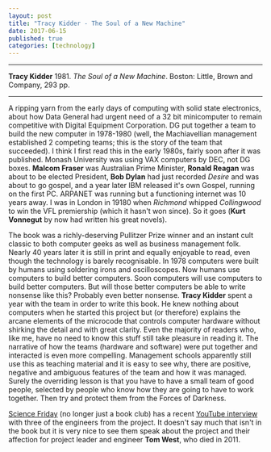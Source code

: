 ```yaml
---
layout: post
title: "Tracy Kidder - The Soul of a New Machine"
date: 2017-06-15
published: true
categories: [technology]
---
```



***
<b>Tracy Kidder</b> 1981. _The Soul of a New Machine_. Boston: Little, Brown and Company, 293 pp.

***

A ripping yarn from the early days of computing with solid state electronics, about how Data General had urgent need of a 32 bit minicomputer to remain competitive with Digital Equipment Corporation.  DG put together a team  to build the new computer in 1978-1980 (well, the Machiavellian management established 2 competing teams; this is the story of the team that succeeded).  I think I first read this in the early 1980s, fairly soon after it was published.  Monash University was using VAX computers by DEC, not DG boxes.  **Malcom Fraser** was Australian Prime Minister, **Ronald Reagan** was about to be elected President, **Bob Dylan** had just recorded _Desire_ and was about to go gospel, and a year later IBM released it's own Gospel, running on the first PC. ARPANET was running but a functioning internet was 10 years away.  I was in London in 19180 when  _Richmond_ whipped _Collingwood_ to win the VFL premiership (which it hasn't won since).  So it goes (**Kurt Vonnegut** by now had written his great novels).

The book was a richly-deserving Pullitzer Prize winner and an instant cult classic to both computer geeks as well as business management folk.  Nearly 40 years later it is still in print and equally enjoyable to read, even though the technology is barely recognisable. In 1978 computers were built by humans using soldering irons and oscilloscopes.  Now humans use computers to build better computers.  Soon computers will use computers to build better computers. But will those better computers be able to write nonsense like this?  Probably even better nonsense.  **Tracy Kidder** spent a year with the team in order to write this book.  He knew nothing about computers when he started this project but (or therefore) explains the arcane elements of the microcode that controls computer hardware without shirking the detail and with great clarity.  Even the majority of readers who, like me, have no need to know this stuff still take pleasure in reading it.  The narrative of how the teams (hardware and software) were put together and interacted is even more compelling. Management schools apparently still use this as teaching material and it is easy to see why, there are positive, negative and ambiguous features of the team and how it was managed.  Surely the overriding lesson is that you have to have a small team of good people, selected by people who know how they are going to have to work together.  Then try and protect them from the Forces of Darkness.

[Science Friday](https://www.sciencefriday.com/) (no longer just a book club) has a recent [YouTube interview](https://www.youtube.com/watch?v=0wq3ucqnaSk) with three of the engineers from the project.  It doesn't say much that isn't in the book but it is very nice to see them speak about the project and their affection for project leader and engineer **Tom West**, who died in 2011.  

